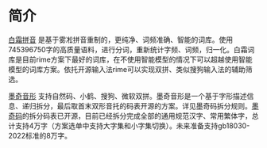 # 简介

[白霜拼音](https://link.zhihu.com/?target=https%3A//github.com/gaboolic/rime-frost) 是基于雾凇拼音重制的，更纯净、词频准确、智能的词库。使用745396750字的高质量语料，进行分词，重新统计字频、词频，归一化。白霜词库是目前rime方案下最好的词库，在不使用智能模型的情况下可以超越使用智能模型的词库方案。依托开源输入法rime可以实现双拼、类似搜狗输入法的辅助筛选。



[墨奇音形](https://link.zhihu.com/?target=https%3A//github.com/gaboolic/rime-shuangpin-fuzhuma) 支持自然码、小鹤、搜狗、微软双拼。墨奇音形是一个基于字形描述信息、递归拆分，最后取首末双形音托的码表开源的方案。详见墨奇码拆分规则。[墨奇码](https://link.zhihu.com/?target=https%3A//github.com/gaboolic/moqima-tables)的拆分码表已开源，目前已经拆分完成全部的通用规范汉字、常用繁体字，总计支持4万字（方案选单中支持大字集和小字集切换）。未来准备支持gb18030-2022标准的8万字。
